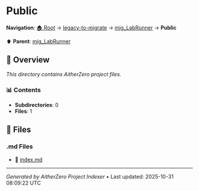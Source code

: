 # Public

**Navigation**: [🏠 Root](../../../index.md) → [legacy-to-migrate](../../index.md) → [mig_LabRunner](../index.md) → **Public**

⬆️ **Parent**: [mig_LabRunner](../index.md)

## 📖 Overview

*This directory contains AitherZero project files.*

### 📊 Contents

- **Subdirectories**: 0
- **Files**: 1

## 📄 Files

### .md Files

- 📝 [index.md](./index.md)

---

*Generated by AitherZero Project Indexer* • Last updated: 2025-10-31 08:09:22 UTC

